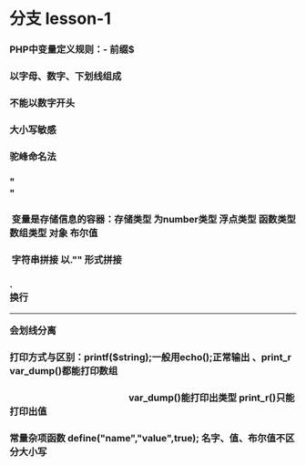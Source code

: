 # 分支 lesson-1

### PHP中变量定义规则：- 前缀$
###                 以字母、数字、下划线组成
###                 不能以数字开头
###                 大小写敏感
###                 驼峰命名法
### "<br>"
###  变量是存储信息的容器：存储类型 为number类型 浮点类型 函数类型 数组类型 对象 布尔值

###  字符串拼接 以."" 形式拼接 

### .<br>换行 <hr>会划线分离

### 打印方式与区别：printf($string);一般用echo();正常输出  、print_r var_dump()都能打印数组
###                                                       var_dump()能打印出类型 print_r()只能打印出值

### 常量杂项函数 define("name","value",true); 名字、值、布尔值不区分大小写
